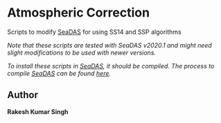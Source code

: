 # Atmospheric Correction
Scripts to modify [SeaDAS](https://seadas.gsfc.nasa.gov/) for using SS14 and SSP algorithms

*Note that these scripts are tested with SeaDAS v2020.1 and might need slight modifications to be used with newer versions.*


*To install these scripts in [SeaDAS](https://seadas.gsfc.nasa.gov/), it should be compiled. The process to compile [SeaDAS](https://seadas.gsfc.nasa.gov/) can be found [here](https://seadas.gsfc.nasa.gov/build_ocssw/#building-the-code).*



## Author
**Rakesh Kumar Singh**
